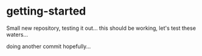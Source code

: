 # getting-started
Small new repository, testing it out...
this should be working, let's test these waters...
<p>doing another commit hopefully...<p>
